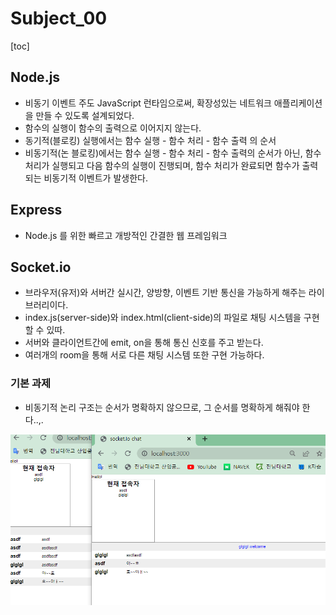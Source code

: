 # Subject_00
[toc]

## Node.js
- 비동기 이벤트 주도 JavaScript 런타임으로써, 확장성있는 네트워크 애플리케이션을 만들 수 있도록 설계되었다.
- 함수의 실행이 함수의 출력으로 이어지지 않는다.
- 동기적(블로킹) 실행에서는 함수 실행 - 함수 처리 - 함수 출력 의 순서
- 비동기적(논 블로킹)에서는 함수 실행 - 함수 처리 - 함수 출력의 순서가 아닌, 함수 처리가 실행되고 다음 함수의 실행이 진행되며, 함수 처리가 완료되면 함수가 출력되는 비동기적 이벤트가 발생한다.

## Express
- Node.js 를 위한 빠르고 개방적인 간결한 웹 프레임워크

## Socket.io
- 브라우저(유저)와 서버간 실시간, 양방향, 이벤트 기반 통신을 가능하게 해주는 라이브러리이다.
- index.js(server-side)와 index.html(client-side)의 파일로 채팅 시스템을 구현 할 수 있따.
- 서버와 클라이언트간에 emit, on을 통해 통신 신호를 주고 받는다.
- 여러개의 room을 통해 서로 다른 채팅 시스템 또한 구현 가능하다.


### 기본 과제

- 비동기적 논리 구조는 순서가 명확하지 않으므로, 그 순서를 명확하게 해줘야 한다..,.

![캡처](README.assets/캡처.PNG)

